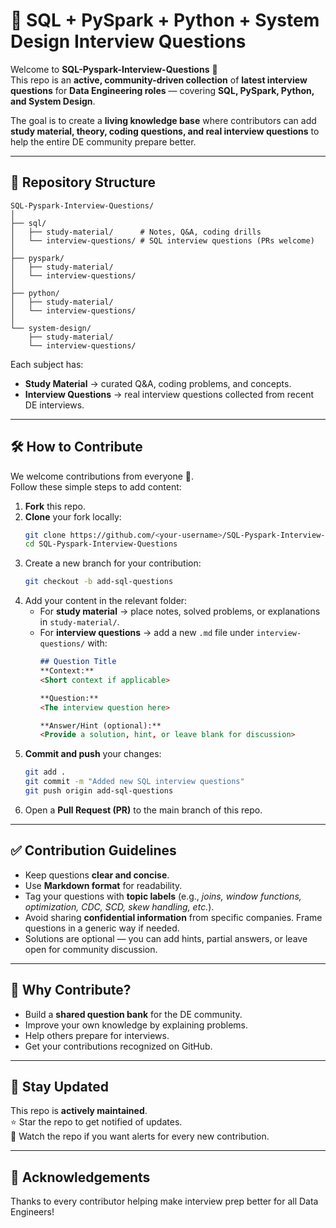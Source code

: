 # 🚀 SQL + PySpark + Python + System Design Interview Questions

Welcome to **SQL-Pyspark-Interview-Questions** 🎯  
This repo is an **active, community-driven collection** of **latest interview questions** for **Data Engineering roles** — covering **SQL, PySpark, Python, and System Design**.

The goal is to create a **living knowledge base** where contributors can add **study material, theory, coding questions, and real interview questions** to help the entire DE community prepare better.

---

## 📂 Repository Structure

```
SQL-Pyspark-Interview-Questions/
│
├── sql/
│   ├── study-material/      # Notes, Q&A, coding drills
│   └── interview-questions/ # SQL interview questions (PRs welcome)
│
├── pyspark/
│   ├── study-material/
│   └── interview-questions/
│
├── python/
│   ├── study-material/
│   └── interview-questions/
│
└── system-design/
    ├── study-material/
    └── interview-questions/
```

Each subject has:
- **Study Material** → curated Q&A, coding problems, and concepts.  
- **Interview Questions** → real interview questions collected from recent DE interviews.  

---

## 🛠️ How to Contribute

We welcome contributions from everyone 🙌.  
Follow these simple steps to add content:

1. **Fork** this repo.  
2. **Clone** your fork locally:
   ```bash
   git clone https://github.com/<your-username>/SQL-Pyspark-Interview-Questions.git
   cd SQL-Pyspark-Interview-Questions
   ```
3. Create a new branch for your contribution:
   ```bash
   git checkout -b add-sql-questions
   ```
4. Add your content in the relevant folder:
   - For **study material** → place notes, solved problems, or explanations in `study-material/`.  
   - For **interview questions** → add a new `.md` file under `interview-questions/` with:
     ```markdown
     ## Question Title
     **Context:**  
     <Short context if applicable>  

     **Question:**  
     <The interview question here>  

     **Answer/Hint (optional):**  
     <Provide a solution, hint, or leave blank for discussion>  
     ```
5. **Commit and push** your changes:
   ```bash
   git add .
   git commit -m "Added new SQL interview questions"
   git push origin add-sql-questions
   ```
6. Open a **Pull Request (PR)** to the main branch of this repo.  

---

## ✅ Contribution Guidelines

- Keep questions **clear and concise**.  
- Use **Markdown format** for readability.  
- Tag your questions with **topic labels** (e.g., *joins, window functions, optimization, CDC, SCD, skew handling, etc.*).  
- Avoid sharing **confidential information** from specific companies. Frame questions in a generic way if needed.  
- Solutions are optional — you can add hints, partial answers, or leave open for community discussion.  

---

## 🌟 Why Contribute?

- Build a **shared question bank** for the DE community.  
- Improve your own knowledge by explaining problems.  
- Help others prepare for interviews.  
- Get your contributions recognized on GitHub.  

---

## 📢 Stay Updated

This repo is **actively maintained**.  
⭐ Star the repo to get notified of updates.  
🔔 Watch the repo if you want alerts for every new contribution.  

---

## 🙌 Acknowledgements

Thanks to every contributor helping make interview prep better for all Data Engineers!  
